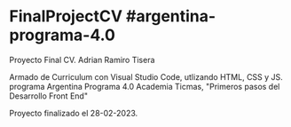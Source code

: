 # FinalProjectCV #argentina-programa-4.0
Proyecto Final CV. Adrian Ramiro Tisera

Armado de Curriculum con Visual Studio Code, utlizando HTML, CSS y JS.
programa Argentina Programa 4.0
Academia Ticmas, "Primeros pasos del Desarrollo Front End"

Proyecto finalizado el 28-02-2023.
 
